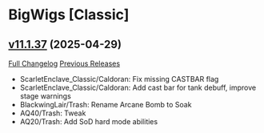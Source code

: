# BigWigs [Classic]

## [v11.1.37](https://github.com/BigWigsMods/BigWigs_Classic/tree/v11.1.37) (2025-04-29)
[Full Changelog](https://github.com/BigWigsMods/BigWigs_Classic/compare/v11.1.36...v11.1.37) [Previous Releases](https://github.com/BigWigsMods/BigWigs_Classic/releases)

- ScarletEnclave\_Classic/Caldoran: Fix missing CASTBAR flag  
- ScarletEnclave\_Classic/Caldoran: Add cast bar for tank debuff, improve stage warnings  
- BlackwingLair/Trash: Rename Arcane Bomb to Soak  
- AQ40/Trash: Tweak  
- AQ20/Trash: Add SoD hard mode abilities  
